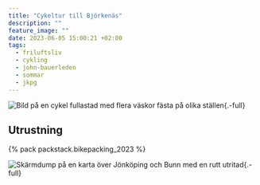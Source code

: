 ```yaml
---
title: "Cykeltur till Björkenäs"
description: ""
feature_image: ""
date: 2023-06-05 15:00:21 +02:00
tags:
  - friluftsliv
  - cykling
  - john-bauerleden
  - sommar
  - jkpg
---
```


![Bild på en cykel fullastad med flera väskor fästa på olika ställen](){.-full}

## Utrustning

{% pack packstack.bikepacking_2023 %}

![Skärmdump på en karta över Jönköping och Bunn med en rutt utritad](){.-full}